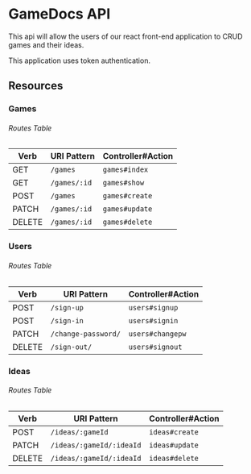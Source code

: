 # GameDocs API

This api will allow the users of our react front-end application to CRUD games and their ideas.

This application uses token authentication.

## Resources

### Games

###### Routes Table

| Verb   | URI Pattern            | Controller#Action |
|--------|------------------------|-------------------|
| GET   | `/games`             | `games#index`    |
| GET   | `/games/:id`             | `games#show`    |
| POST   | `/games`             | `games#create`    |
| PATCH  | `/games/:id` | `games#update`  |
| DELETE | `/games/:id`        | `games#delete`   |

### Users

###### Routes Table

| Verb   | URI Pattern            | Controller#Action |
|--------|------------------------|-------------------|
| POST   | `/sign-up`             | `users#signup`    |
| POST   | `/sign-in`             | `users#signin`    |
| PATCH  | `/change-password/` | `users#changepw`  |
| DELETE | `/sign-out/`        | `users#signout`   |

### Ideas

###### Routes Table

| Verb   | URI Pattern            | Controller#Action |
|--------|------------------------|-------------------|
| POST   | `/ideas/:gameId`             | `ideas#create`    |
| PATCH  | `/ideas/:gameId/:ideaId` | `ideas#update`  |
| DELETE | `/ideas/:gameId/:ideaId`        | `ideas#delete`   |